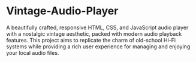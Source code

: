 # Vintage-Audio-Player
A beautifully crafted, responsive HTML, CSS, and JavaScript audio player with a nostalgic vintage aesthetic, packed with modern audio playback features. This project aims to replicate the charm of old-school Hi-Fi systems while providing a rich user experience for managing and enjoying your local audio files.
